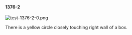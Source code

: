 #### 1376-2
![test-1376-2-0.png](https://github.com/lil-lab/nlvr/raw/master/nlvr/test/images/6/test-1376-2-0.png "test-1376-2-0.png")

There is a yellow circle closely touching right wall of a box.
